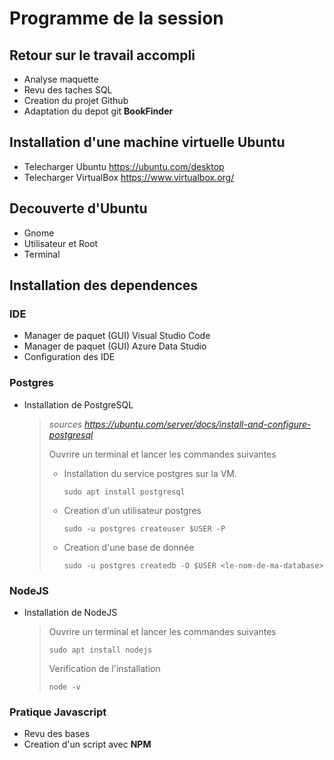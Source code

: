 # Programme de la session
## Retour sur le travail accompli
- Analyse maquette
- Revu des taches SQL
- Creation du projet Github
- Adaptation du depot git **BookFinder**
## Installation d'une machine virtuelle Ubuntu
- Telecharger Ubuntu https://ubuntu.com/desktop
- Telecharger VirtualBox https://www.virtualbox.org/
## Decouverte d'Ubuntu
- Gnome
- Utilisateur et Root
- Terminal
## Installation des dependences
### IDE
- Manager de paquet (GUI) Visual Studio Code
- Manager de paquet (GUI) Azure Data Studio
- Configuration des IDE
### Postgres
- Installation de PostgreSQL

    > *sources https://ubuntu.com/server/docs/install-and-configure-postgresql*
    >
    > Ouvrire un terminal et lancer les commandes suivantes
    > - Installation du service postgres sur la VM.
    >     
    >     ```
    >     sudo apt install postgresql
    >     ```
    > 
    > - Creation d'un utilisateur postgres
    > 
    >     ```
    >     sudo -u postgres createuser $USER -P
    >     ```
    > 
    > - Creation d'une base de donnée
    > 
    >     ```
    >     sudo -u postgres createdb -O $USER <le-nom-de-ma-database>
    >     ```

### NodeJS
- Installation de NodeJS
    >
    > Ouvrire un terminal et lancer les commandes suivantes
    > ```
    > sudo apt install nodejs
    > ```
    > Verification de l'installation
    > ```
    > node -v
    > ```

### Pratique Javascript
- Revu des bases
- Creation d'un script avec **NPM**